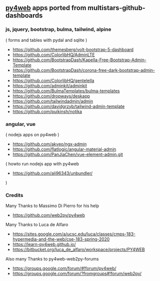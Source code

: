 
## [py4web](http://py4web.com) apps ported from multistars-github-dashboards

### js, jquery, bootstrap, bulma, tailwind, alpine

( forms and tables with pydal and sqlite )

- https://github.com/themesberg/volt-bootstrap-5-dashboard
- https://github.com/ColorlibHQ/AdminLTE
- https://github.com/BootstrapDash/Kapella-Free-Bootstrap-Admin-Template
- https://github.com/BootstrapDash/corona-free-dark-bootstrap-admin-template
- https://github.com/ColorlibHQ/gentelella
- https://github.com/adminkit/adminkit
- https://github.com/BulmaTemplates/bulma-templates
- https://github.com/dropways/deskapp
- https://github.com/tailwindadmin/admin  
- https://github.com/davidgrzyb/tailwind-admin-template
- https://github.com/puikinsh/notika

### angular, vue

( nodejs apps on py4web )

- https://github.com/akveo/ngx-admin
- https://github.com/flatlogic/angular-material-admin
- https://github.com/PanJiaChen/vue-element-admin.git

( howto run nodejs app with py4web 

- https://github.com/ali96343/unbundler/

)

### Credits

Many Thanks to Massimo Di Pierro for his help  

- https://github.com/web2py/py4web 

Many Thanks to Luca de Alfaro 

- https://sites.google.com/a/ucsc.edu/luca/classes/cmps-183-hypermedia-and-the-web/cse-183-spring-2020 
- https://learn-py4web.github.io/ 
- https://bitbucket.org/luca_de_alfaro/workspace/projects/PY4WEB 

Also many Thanks to py4web-web2py-forums
 
- https://groups.google.com/forum/#!forum/py4web/
- https://groups.google.com/forum/?fromgroups#!forum/web2py/
